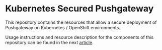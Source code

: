# Kubernetes Secured Pushgateway

This repository contains the resources that allow a secure deployment of Pushgateway on Kubernetes / OpenShift environments.

Usage instructions and resource description for the components of this repository can be found in the next [article](https://michaelkotelnikov.medium.com/securing-a-prometheus-pushgateway-deployment-on-openshift-e24125a57ae).
